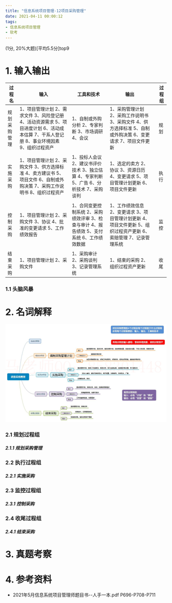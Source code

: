 ```yaml
---
title: "信息系统项目管理-12项目采购管理"
date: 2021-04-11 00:00:12
tags:
- 信息系统项目管理
- 软考
---
```


(1分, 20%大题)[平均5.5分]top9

# 1. 输入输出

| 过程名       | 输入                                                         | 工具和技术                                                   | 输出                                                         |      | 过程组 |
| ------------ | ------------------------------------------------------------ | ------------------------------------------------------------ | ------------------------------------------------------------ | ---- | ------ |
| 规划采购管理 | 1、项目管理计划 2、需求文件 3、风险登记册 4、活动资源需求 5、项目进度计划 6、活动成本估算 7、干系人登记册 8、事业环境因素 9、组织过程资产 | 1、自制或外购分析 2、专家判断 3、市场调研 4、会议            | 1、采购管理计划 2、采购工作说明书 3、采购文件 4、供方选择标准 5、自制或外购决策 6、变更请求 7、项目文件更新 |      | 规划   |
|              |                                                              |                                                              |                                                              |      |        |
| 实施采购     | 1、项目管理计划 2、采购文件 3、供方选择标准 4、卖方建议书 5、项目文件 6、自制或外购决策 7、采购工作说明书 8、组织过程资产 | 1、投标人会议 2、建议书评价技术 3、独立估算 4、专家判断 5、广告 6、分析技术 7、采购谈判 | 1、选定的卖方 2、协议 3、资源日历 4、变更请求 5、项目管理计划更新 6、项目文件更新 |      | 执行   |
|              |                                                              |                                                              |                                                              |      |        |
| 控制采购     | 1、项目管理计划 2、采购文件 3、协议 4、批准的变更请求 5、工作绩效报告 | 1、合同变更控制系统 2、采购绩效评审 3、检查与审计 4、报告绩效 5、支付系统 6、工作绩效数据 | 1、工作绩效信息 2、变更请求 3、项目管理计划更新 4、项目文件更新 5、组织过程资产更新 6、索赔管理 7、记录管理系统 |      | 监控   |
|              |                                                              |                                                              |                                                              |      |        |
| 结束采购     | 1、项目管理计划 2、采购文件                                  | 1、采购审计 2、采购谈判 3、记录管理系统                      | 1、结束的采购 2、组织过程资产更新                            |      | 收尾   |

<!-- more -->

### 1.1 头脑风暴



# 2. 名词解释

![10](%E4%BF%A1%E6%81%AF%E7%B3%BB%E7%BB%9F%E9%A1%B9%E7%9B%AE%E7%AE%A1%E7%90%86-12%E9%A1%B9%E7%9B%AE%E9%87%87%E8%B4%AD%E7%AE%A1%E7%90%86/10.jpg)

### 2.1 规划过程组

##### 2.1.1 规划采购管理

### 2.2 执行过程组

##### 2.2.1 实施采购

### 2.3 监控过程组

##### 2.3.1 控制采购

### 2.4 收尾过程组

##### 2.4.1 结束采购

# 3. 真题考察

# 4. 参考资料

+ 2021年5月信息系统项目管理师题目书--人手一本.pdf P696-P708-P711
